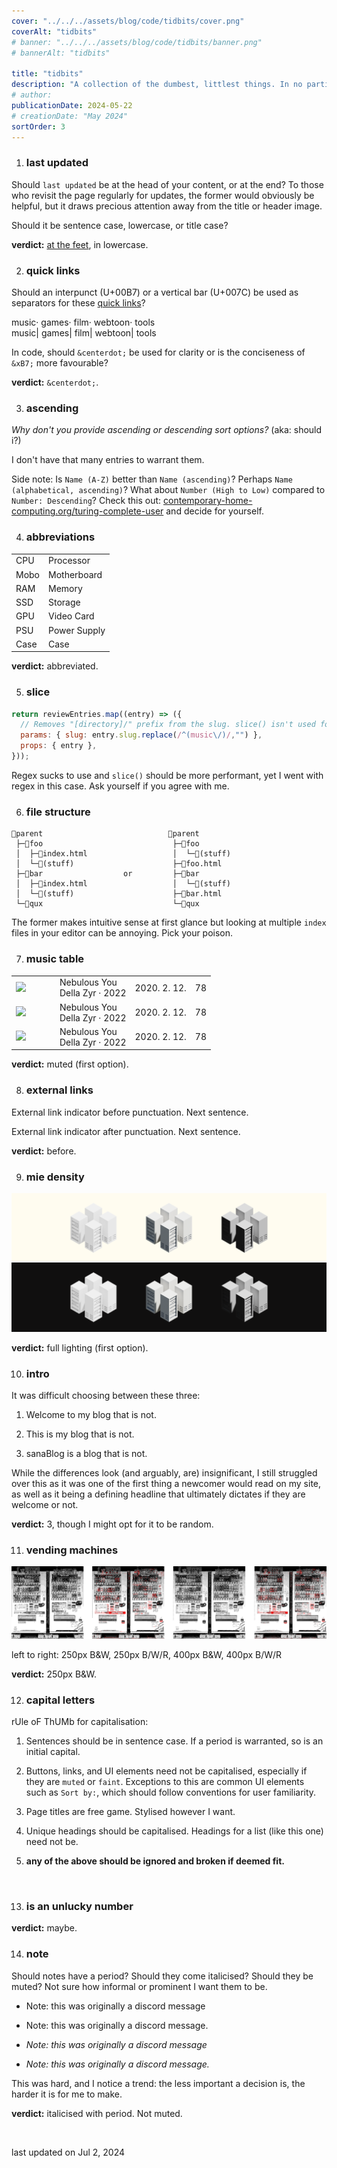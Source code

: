 ```yaml
---
cover: "../../../assets/blog/code/tidbits/cover.png"
coverAlt: "tidbits"
# banner: "../../../assets/blog/code/tidbits/banner.png"
# bannerAlt: "tidbits"

title: "tidbits"
description: "A collection of the dumbest, littlest things. In no particular order."
# author:
publicationDate: 2024-05-22
# creationDate: "May 2024"
sortOrder: 3
---
```


1. ### last updated

Should `last updated` be at the head of your content, or at the end? To those who revisit the page regularly for updates, the former would obviously be helpful, but it draws precious attention away from the title or header image.

Should it be sentence case, lowercase, or title case?

**verdict:** <a href="#lastupdate">at the feet</a>, in lowercase.

2. ### quick links

Should an interpunct (U+00B7) or a vertical bar (U+007C) be used as separators for these [quick links](/blog/reviews)?

<div class="flex justify-center mmb">
  <a class="plain mmr">music</a>&centerdot;
  <a class="plain mml mmr">games</a>&centerdot;
  <a class="plain mml mmr">film</a>&centerdot;
  <a class="plain mml mmr">webtoon</a>&centerdot;
  <a class="plain mml">tools</a>
</div>
<div class="flex justify-center">
  <a class="plain mmr">music</a>&VerticalLine;
  <a class="plain mml mmr">games</a>&VerticalLine;
  <a class="plain mml mmr">film</a>&VerticalLine;
  <a class="plain mml mmr">webtoon</a>&VerticalLine;
  <a class="plain mml">tools</a>
</div>

In code, should `&centerdot;` be used for clarity or is the conciseness of `&xB7;` more favourable?

**verdict:** `&centerdot;`.

3. ### ascending

*Why don't you provide ascending or descending sort options?* (aka: should i?)

I don't have that many entries to warrant them.

Side note: Is `Name (A-Z)` better than `Name (ascending)`? Perhaps `Name (alphabetical, ascending)`? What about `Number (High to Low)` compared to `Number: Descending`? Check this out: <a href="http://contemporary-home-computing.org/turing-complete-user/" target="_blank" class="extlink">contemporary-home-computing.org/turing-complete-user</a> and decide for yourself.

4. ### abbreviations

|||
|:-----|:---|
| CPU  | Processor
| Mobo | Motherboard
| RAM  | Memory
| SSD  | Storage
| GPU  | Video Card
| PSU  | Power Supply
| Case | Case

**verdict:** abbreviated.

5. ### slice

```js
return reviewEntries.map((entry) => ({
  // Removes "[directory]/" prefix from the slug. slice() isn't used for clarity
  params: { slug: entry.slug.replace(/^(music\/)/,"") },
  props: { entry },
}));
```

Regex sucks to use and `slice()` should be more performant, yet I went with regex in this case. Ask yourself if you agree with me.

6. ### file structure
```
📂parent                            📂parent
 ├─📂foo                             ├─📂foo
 │  ├─📜index.html                   │  └─📜(stuff)
 │  └─📜(stuff)                      ├─📜foo.html
 ├─📂bar                  or         ├─📂bar
 │  ├─📜index.html                   │  └─📜(stuff)
 │  └─📜(stuff)                      ├─📜bar.html
 └─📂qux                             └─📂qux
```
The former makes intuitive sense at first glance but looking at multiple `index` files in your editor can be annoying. Pick your poison.

7. ### music table

<table id="reviewsContainer">
  <tr>
    <td class="column-image">
      <img src="https://ia801501.us.archive.org/29/items/mbid-0b73a715-d02f-40bd-b881-23e0e26f4b00/mbid-0b73a715-d02f-40bd-b881-23e0e26f4b00-34442586705_thumb250.jpg" />
    </td>
    <td>
        <a class="plain">Nebulous You</a>
        <br />
        <span class="muted">Della Zyr &centerdot; 2022</span>
    </td>
    <td><span class="muted">2020. 2. 12.</span></td>
    <td>78</td>
  </tr>
    <tr>
    <td class="column-image">
      <img src="https://ia801501.us.archive.org/29/items/mbid-0b73a715-d02f-40bd-b881-23e0e26f4b00/mbid-0b73a715-d02f-40bd-b881-23e0e26f4b00-34442586705_thumb250.jpg" />
    </td>
    <td>
        <a class="plain">Nebulous You</a>
        <br />
        <span class="small">Della Zyr &centerdot; 2022</span>
    </td>
    <td><span class="muted">2020. 2. 12.</span></td>
    <td>78</td>
  </tr>
    <tr>
    <td class="column-image">
      <img src="https://ia801501.us.archive.org/29/items/mbid-0b73a715-d02f-40bd-b881-23e0e26f4b00/mbid-0b73a715-d02f-40bd-b881-23e0e26f4b00-34442586705_thumb250.jpg" />
    </td>
    <td>
        <a class="plain">Nebulous You</a>
        <br />
        <span class="small">Della Zyr &centerdot; </span><span class="small muted">2022</span>
    </td>
    <td><span class="muted">2020. 2. 12.</span></td>
    <td>78</td>
  </tr>
</table>

<style>
  .column-image {
    width: 4em;
  }

  .column-image img {
    border-radius: 0;
    /* transition: border-width 50ms; */
  }

  .column-image img:hover {
    border-style: solid;
    border: 1px solid transparent;
  }
</style>

**verdict:** muted (first option).

8. ### external links

<a class="extlink">External link indicator before punctuation</a>. Next sentence.

<a class="extlink">External link indicator after punctuation.</a> Next sentence.

**verdict:** <a class="extlink plain">before</a>.

9. ### mie density

![Various render settings](../../../assets/blog/code/tidbits/compare.png)

**verdict:** full lighting (first option).

10. ### intro

It was difficult choosing between these three:

1. Welcome to <a class="extlink">my blog that is not</a>.

2. This is <a class="extlink">my blog that is not</a>.

3. sanaBlog is <a class="extlink">a blog that is not</a>.

While the differences look (and arguably, are) insignificant, I still struggled over this as it was one of the first thing a newcomer would read on my site, as well as it being a defining headline that ultimately dictates if they are welcome or not.

**verdict:** 3, though I might opt for it to be random.

11. ### vending machines

<div class="wide">

  ![Various image settings](../../../assets/blog/code/tidbits/spread.png)
</div>
<p class="small muted c">left to right: 250px B&W, 250px B/W/R, 400px B&W, 400px B/W/R</p>

**verdict:** 250px B&W.

12. ### capital letters

rUle oF ThUMb for capitalisation:
1. Sentences should be in sentence case. If a period is warranted, so is an initial capital.

2. Buttons, links, and UI elements need not be capitalised, especially if they are `muted` or `faint`. Exceptions to this are common UI elements such as `Sort by:`, which should follow conventions for user familiarity.

3. Page titles are free game. Stylised however I want.

4. Unique headings should be capitalised. Headings for a list (like this one) need not be.

5. **any of the above should be ignored and broken if deemed fit.**

<br>

13. ### is an unlucky number

**verdict:** maybe.

14. ### note

Should notes have a period? Should they come italicised? Should they be muted? Not sure how informal or prominent I want them to be.

- Note: this was originally a discord message

- Note: this was originally a discord message.

- *Note: this was originally a discord message*

- *Note: this was originally a discord message.*

This was hard, and I notice a trend: the less important a decision is, the harder it is for me to make.

**verdict:** italicised with period. Not muted.

<br>

<span id="lastupdate" class="muted">last updated on Jul 2, 2024</span>